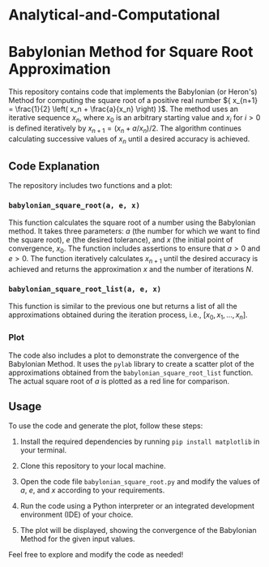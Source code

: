 # Analytical-and-Computational

# Babylonian Method for Square Root Approximation

This repository contains code that implements the Babylonian (or Heron's) Method for computing the square root of a positive real number ${ x_{n+1} = \frac{1}{2} \left( x_n + \frac{a}{x_n} \right) }$. The method uses an iterative sequence $x_n$, where $x_0$ is an arbitrary starting value and $x_i$ for $i > 0$ is defined iteratively by ${ x_{n+1} = (x_n + a/x_n) / 2 }$. The algorithm continues calculating successive values of $x_n$ until a desired accuracy is achieved.

## Code Explanation

The repository includes two functions and a plot:

### `babylonian_square_root(a, e, x)`

This function calculates the square root of a number using the Babylonian method. It takes three parameters: $a$ (the number for which we want to find the square root), $e$ (the desired tolerance), and $x$ (the initial point of convergence, $x_0$. The function includes assertions to ensure that $a > 0$ and $e > 0$. The function iteratively calculates $x_{n+1}$ until the desired accuracy is achieved and returns the approximation $x$ and the number of iterations $N$.

### `babylonian_square_root_list(a, e, x)`

This function is similar to the previous one but returns a list of all the approximations obtained during the iteration process, i.e., $[x_0, x_1, ..., x_n]$.

### Plot

The code also includes a plot to demonstrate the convergence of the Babylonian Method. It uses the `pylab` library to create a scatter plot of the approximations obtained from the `babylonian_square_root_list` function. The actual square root of $a$ is plotted as a red line for comparison.

## Usage

To use the code and generate the plot, follow these steps:

1. Install the required dependencies by running `pip install matplotlib` in your terminal.

2. Clone this repository to your local machine.

3. Open the code file `babylonian_square_root.py` and modify the values of $a$, $e$, and $x$ according to your requirements.

4. Run the code using a Python interpreter or an integrated development environment (IDE) of your choice.

5. The plot will be displayed, showing the convergence of the Babylonian Method for the given input values.

Feel free to explore and modify the code as needed!
